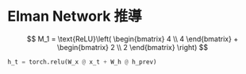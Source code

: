 # Elman Network 推導

$$
M_1 = \text{ReLU}\left(
\begin{bmatrix} 4 \\ 4 \end{bmatrix} +
\begin{bmatrix} 2 \\ 2 \end{bmatrix}
\right)
$$

```python
h_t = torch.relu(W_x @ x_t + W_h @ h_prev)
```
